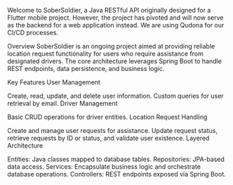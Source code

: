 Welcome to SoberSoldier, a Java RESTful API originally designed for a Flutter mobile project. However, the project has pivoted and will now serve as the backend for a web application instead. We are using Qudona for our CI/CD processes.

Overview
SoberSoldier is an ongoing project aimed at providing reliable location request functionality for users who require assistance from designated drivers. The core architecture leverages Spring Boot to handle REST endpoints, data persistence, and business logic.

Key Features
User Management

Create, read, update, and delete user information.
Custom queries for user retrieval by email.
Driver Management

Basic CRUD operations for driver entities.
Location Request Handling

Create and manage user requests for assistance.
Update request status, retrieve requests by ID or status, and validate user existence.
Layered Architecture

Entities: Java classes mapped to database tables.
Repositories: JPA-based data access.
Services: Encapsulate business logic and orchestrate database operations.
Controllers: REST endpoints exposed via Spring Boot.
